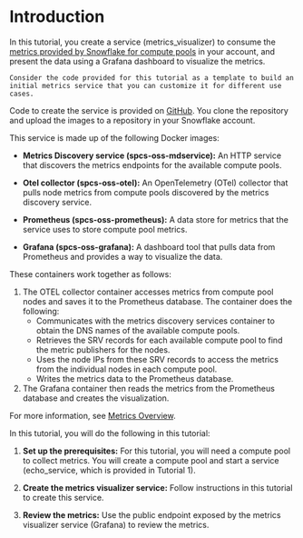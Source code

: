 # Introduction

In this tutorial, you create a service (metrics_visualizer) to consume the [metrics provided by Snowflake for compute pools](https://docs.snowflake.com/LIMITEDACCESS/snowpark-container-services/compute-pool-metrics-overview) in your account, and present the data using a Grafana dashboard to visualize the metrics.

```commandline
Consider the code provided for this tutorial as a template to build an initial metrics service that you can customize it for different use cases.
```

Code to create the service is provided on [GitHub](https://github.com/Snowflake-Labs/spcs-templates/tree/main/user-metrics). You clone the repository and upload the images to a repository in your Snowflake account.

This service is made up of the following Docker images:

* **Metrics Discovery service (spcs-oss-mdservice):** An HTTP service that discovers the metrics endpoints for the available compute pools.

* **Otel collector (spcs-oss-otel):** An OpenTelemetry (OTel) collector that pulls node metrics from compute pools discovered by the metrics discovery service.

* **Prometheus (spcs-oss-prometheus):** A data store for metrics that the service uses to store compute pool metrics.

* **Grafana (spcs-oss-grafana):** A dashboard tool that pulls data from Prometheus and provides a way to visualize the data.

These containers work together as follows:

1. The OTEL collector container accesses metrics from compute pool nodes and saves it to the Prometheus database. The container does the following:
    * Communicates with the metrics discovery services container to obtain the DNS names of the available compute pools.
    * Retrieves the SRV records for each available compute pool to find the metric publishers for the nodes.
    * Uses the node IPs from these SRV records to access the metrics from the individual nodes in each compute pool.
    * Writes the metrics data to the Prometheus database.
2. The Grafana container then reads the metrics from the Prometheus database and creates the visualization.

For more information, see [Metrics Overview](https://docs.snowflake.com/LIMITEDACCESS/snowpark-container-services/compute-pool-metrics-overview).

In this tutorial, you will do the following in this tutorial:

1. **Set up the prerequisites:**  For this tutorial, you will need a compute pool to collect metrics. You will create a compute pool and start a service (echo_service, which is provided in Tutorial 1).

2. **Create the metrics visualizer service:** Follow instructions in this tutorial to create this service.

3. **Review the metrics:** Use the public endpoint exposed by the metrics visualizer service (Grafana) to review the metrics.
